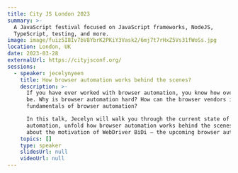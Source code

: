 ```yaml
---
title: City JS London 2023
summary: >-
  A JavaScript festival focused on JavaScript frameworks, NodeJS,
  TypeScript, testing, and more.
image: image/fuiz5I8Iv7bV8YbrK2PKiY3Vask2/6mj7t7rHxZ5Vs31fWoSs.jpg
location: London, UK
date: 2023-03-28
externalUrl: https://cityjsconf.org/
sessions:
  - speaker: jecelynyeen
    title: How browser automation works behind the scenes?
    description: >-
      If you have ever worked with browser automation, you know how overwhelming it can
      be. Why is browser automation hard? How can the browser vendors improve the
      fundamentals of browser automation?

      In this talk, Jecelyn will walk you through the current state of cross-browser
      automation, unfold how browser automation works behind the scenes, and share
      about the motivation of WebDriver BiDi – the upcoming browser automation protocol.
    topics: []
    type: speaker
    slidesUrl: null
    videoUrl: null
---
```

